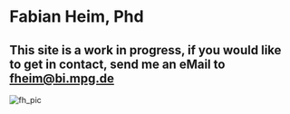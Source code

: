 # Fabian Heim, Phd
## This site is a work in progress, if you would like to get in contact, send me an eMail to fheim@bi.mpg.de
![fh_pic](https://user-images.githubusercontent.com/66937930/155850403-b538e25e-66cf-4b1d-87b7-2de48ec5069a.jpg)
